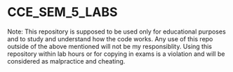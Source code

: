 # CCE_SEM_5_LABS

Note: This repository is supposed to be used only for educational purposes and to study and understand how the code works.
      Any use of this repo outside of the above mentioned will not be my responsiblity.
      Using this repository within lab hours or for copying in exams is a violation and will be considered as malpractice and cheating.
